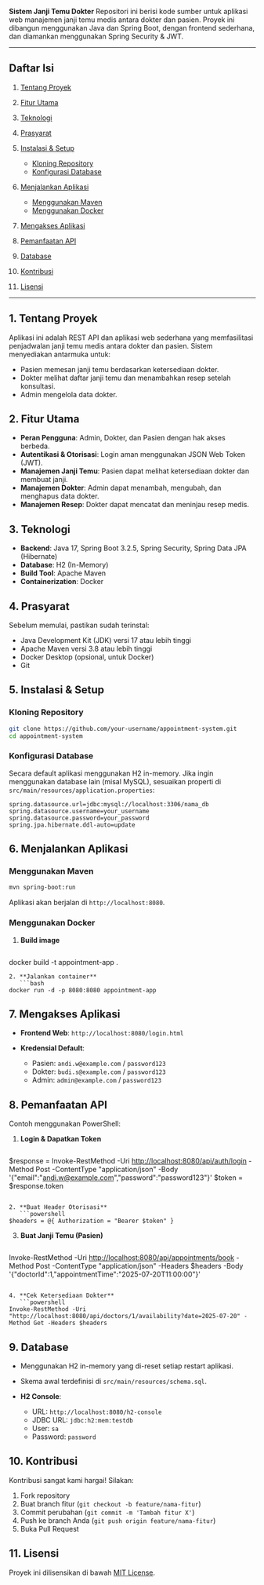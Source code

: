 **Sistem Janji Temu Dokter**
Repositori ini berisi kode sumber untuk aplikasi web manajemen janji temu medis antara dokter dan pasien. Proyek ini dibangun menggunakan Java dan Spring Boot, dengan frontend sederhana, dan diamankan menggunakan Spring Security & JWT.

---

## Daftar Isi

1. [Tentang Proyek](#tentang-proyek)
2. [Fitur Utama](#fitur-utama)
3. [Teknologi](#teknologi)
4. [Prasyarat](#prasyarat)
5. [Instalasi & Setup](#instalasi--setup)

   * [Kloning Repository](#kloning-repository)
   * [Konfigurasi Database](#konfigurasi-database)
6. [Menjalankan Aplikasi](#menjalankan-aplikasi)

   * [Menggunakan Maven](#menggunakan-maven)
   * [Menggunakan Docker](#menggunakan-docker)
7. [Mengakses Aplikasi](#mengakses-aplikasi)
8. [Pemanfaatan API](#pemanfaatan-api)
9. [Database](#database)
10. [Kontribusi](#kontribusi)
11. [Lisensi](#lisensi)

---

## 1. Tentang Proyek

Aplikasi ini adalah REST API dan aplikasi web sederhana yang memfasilitasi penjadwalan janji temu medis antara dokter dan pasien. Sistem menyediakan antarmuka untuk:

* Pasien memesan janji temu berdasarkan ketersediaan dokter.
* Dokter melihat daftar janji temu dan menambahkan resep setelah konsultasi.
* Admin mengelola data dokter.

## 2. Fitur Utama

* **Peran Pengguna**: Admin, Dokter, dan Pasien dengan hak akses berbeda.
* **Autentikasi & Otorisasi**: Login aman menggunakan JSON Web Token (JWT).
* **Manajemen Janji Temu**: Pasien dapat melihat ketersediaan dokter dan membuat janji.
* **Manajemen Dokter**: Admin dapat menambah, mengubah, dan menghapus data dokter.
* **Manajemen Resep**: Dokter dapat mencatat dan meninjau resep medis.

## 3. Teknologi

* **Backend**: Java 17, Spring Boot 3.2.5, Spring Security, Spring Data JPA (Hibernate)
* **Database**: H2 (In-Memory)
* **Build Tool**: Apache Maven
* **Containerization**: Docker

## 4. Prasyarat

Sebelum memulai, pastikan sudah terinstal:

* Java Development Kit (JDK) versi 17 atau lebih tinggi
* Apache Maven versi 3.8 atau lebih tinggi
* Docker Desktop (opsional, untuk Docker)
* Git

## 5. Instalasi & Setup

### Kloning Repository

```bash
git clone https://github.com/your-username/appointment-system.git
cd appointment-system
```

### Konfigurasi Database

Secara default aplikasi menggunakan H2 in-memory. Jika ingin menggunakan database lain (misal MySQL), sesuaikan properti di `src/main/resources/application.properties`:

```properties
spring.datasource.url=jdbc:mysql://localhost:3306/nama_db
spring.datasource.username=your_username
spring.datasource.password=your_password
spring.jpa.hibernate.ddl-auto=update
```

## 6. Menjalankan Aplikasi

### Menggunakan Maven

```bash
mvn spring-boot:run
```

Aplikasi akan berjalan di `http://localhost:8080`.

### Menggunakan Docker

1. **Build image**

   ```bash
   ```

docker build -t appointment-app .

````
2. **Jalankan container**
   ```bash
docker run -d -p 8080:8080 appointment-app
````

## 7. Mengakses Aplikasi

* **Frontend Web**: `http://localhost:8080/login.html`
* **Kredensial Default**:

  * Pasien: `andi.w@example.com` / `password123`
  * Dokter: `budi.s@example.com` / `password123`
  * Admin: `admin@example.com` / `password123`

## 8. Pemanfaatan API

Contoh menggunakan PowerShell:

1. **Login & Dapatkan Token**

   ```powershell
   ```

\$response = Invoke-RestMethod -Uri [http://localhost:8080/api/auth/login](http://localhost:8080/api/auth/login) -Method Post -ContentType "application/json" -Body '{"email":"[andi.w@example.com](mailto:andi.w@example.com)","password":"password123"}'
\$token = \$response.token

````

2. **Buat Header Otorisasi**
   ```powershell
$headers = @{ Authorization = "Bearer $token" }
````

3. **Buat Janji Temu (Pasien)**

   ```powershell
   ```

Invoke-RestMethod -Uri [http://localhost:8080/api/appointments/book](http://localhost:8080/api/appointments/book) -Method Post -ContentType "application/json" -Headers \$headers -Body '{"doctorId":1,"appointmentTime":"2025-07-20T11:00:00"}'

````

4. **Cek Ketersediaan Dokter**
   ```powershell
Invoke-RestMethod -Uri "http://localhost:8080/api/doctors/1/availability?date=2025-07-20" -Method Get -Headers $headers
````

## 9. Database

* Menggunakan H2 in-memory yang di-reset setiap restart aplikasi.
* Skema awal terdefinisi di `src/main/resources/schema.sql`.
* **H2 Console**:

  * URL: `http://localhost:8080/h2-console`
  * JDBC URL: `jdbc:h2:mem:testdb`
  * User: `sa`
  * Password: `password`

## 10. Kontribusi

Kontribusi sangat kami hargai! Silakan:

1. Fork repository
2. Buat branch fitur (`git checkout -b feature/nama-fitur`)
3. Commit perubahan (`git commit -m 'Tambah fitur X'`)
4. Push ke branch Anda (`git push origin feature/nama-fitur`)
5. Buka Pull Request

## 11. Lisensi

Proyek ini dilisensikan di bawah [MIT License](./LICENSE).
